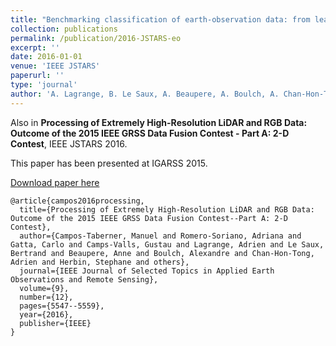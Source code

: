 ```yaml
---
title: "Benchmarking classification of earth-observation data: from learning explicit features to convolutional networks"
collection: publications
permalink: /publication/2016-JSTARS-eo
excerpt: ''
date: 2016-01-01
venue: 'IEEE JSTARS'
paperurl: ''
type: 'journal'
author: 'A. Lagrange, B. Le Saux, A. Beaupere, A. Boulch, A. Chan-Hon-Tong, S. Herbin, H. Randrianarivo and M. Ferecatu'
---
```



Also in **Processing of Extremely High-Resolution LiDAR and RGB Data: Outcome of the 2015 IEEE GRSS Data Fusion Contest - Part A: 2-D Contest**, IEEE JSTARS 2016.


This paper has been presented at IGARSS 2015.

[Download paper here](https://aboulch.github.io/files/2015_DFC_classif_benchmark.pdf)

```
@article{campos2016processing,
  title={Processing of Extremely High-Resolution LiDAR and RGB Data: Outcome of the 2015 IEEE GRSS Data Fusion Contest--Part A: 2-D Contest},
  author={Campos-Taberner, Manuel and Romero-Soriano, Adriana and Gatta, Carlo and Camps-Valls, Gustau and Lagrange, Adrien and Le Saux, Bertrand and Beaupere, Anne and Boulch, Alexandre and Chan-Hon-Tong, Adrien and Herbin, Stephane and others},
  journal={IEEE Journal of Selected Topics in Applied Earth Observations and Remote Sensing},
  volume={9},
  number={12},
  pages={5547--5559},
  year={2016},
  publisher={IEEE}
}
```
